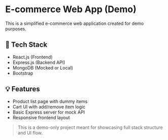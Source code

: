 # E-commerce Web App (Demo)

This is a simplified e-commerce web application created for demo purposes.

## 🔧 Tech Stack
- React.js (Frontend)
- Express.js (Backend API)
- MongoDB (Mocked or Local)
- Bootstrap

## 💡 Features
- Product list page with dummy items
- Cart UI with add/remove item logic
- Basic Express server for mock API
- Responsive frontend layout

> This is a demo-only project meant for showcasing full stack structure and UI flow.
